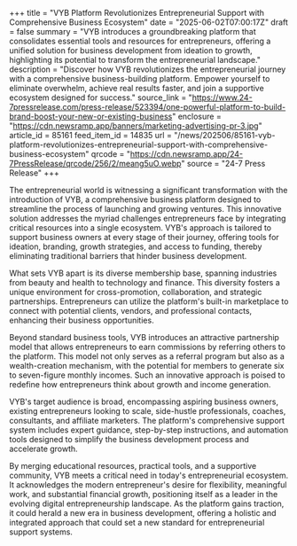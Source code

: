 +++
title = "VYB Platform Revolutionizes Entrepreneurial Support with Comprehensive Business Ecosystem"
date = "2025-06-02T07:00:17Z"
draft = false
summary = "VYB introduces a groundbreaking platform that consolidates essential tools and resources for entrepreneurs, offering a unified solution for business development from ideation to growth, highlighting its potential to transform the entrepreneurial landscape."
description = "Discover how VYB revolutionizes the entrepreneurial journey with a comprehensive business-building platform. Empower yourself to eliminate overwhelm, achieve real results faster, and join a supportive ecosystem designed for success."
source_link = "https://www.24-7pressrelease.com/press-release/523394/one-powerful-platform-to-build-brand-boost-your-new-or-existing-business"
enclosure = "https://cdn.newsramp.app/banners/marketing-advertising-pr-3.jpg"
article_id = 85161
feed_item_id = 14835
url = "/news/202506/85161-vyb-platform-revolutionizes-entrepreneurial-support-with-comprehensive-business-ecosystem"
qrcode = "https://cdn.newsramp.app/24-7PressRelease/qrcode/256/2/meang5uO.webp"
source = "24-7 Press Release"
+++

<p>The entrepreneurial world is witnessing a significant transformation with the introduction of VYB, a comprehensive business platform designed to streamline the process of launching and growing ventures. This innovative solution addresses the myriad challenges entrepreneurs face by integrating critical resources into a single ecosystem. VYB's approach is tailored to support business owners at every stage of their journey, offering tools for ideation, branding, growth strategies, and access to funding, thereby eliminating traditional barriers that hinder business development.</p><p>What sets VYB apart is its diverse membership base, spanning industries from beauty and health to technology and finance. This diversity fosters a unique environment for cross-promotion, collaboration, and strategic partnerships. Entrepreneurs can utilize the platform's built-in marketplace to connect with potential clients, vendors, and professional contacts, enhancing their business opportunities.</p><p>Beyond standard business tools, VYB introduces an attractive partnership model that allows entrepreneurs to earn commissions by referring others to the platform. This model not only serves as a referral program but also as a wealth-creation mechanism, with the potential for members to generate six to seven-figure monthly incomes. Such an innovative approach is poised to redefine how entrepreneurs think about growth and income generation.</p><p>VYB's target audience is broad, encompassing aspiring business owners, existing entrepreneurs looking to scale, side-hustle professionals, coaches, consultants, and affiliate marketers. The platform's comprehensive support system includes expert guidance, step-by-step instructions, and automation tools designed to simplify the business development process and accelerate growth.</p><p>By merging educational resources, practical tools, and a supportive community, VYB meets a critical need in today's entrepreneurial ecosystem. It acknowledges the modern entrepreneur's desire for flexibility, meaningful work, and substantial financial growth, positioning itself as a leader in the evolving digital entrepreneurship landscape. As the platform gains traction, it could herald a new era in business development, offering a holistic and integrated approach that could set a new standard for entrepreneurial support systems.</p>